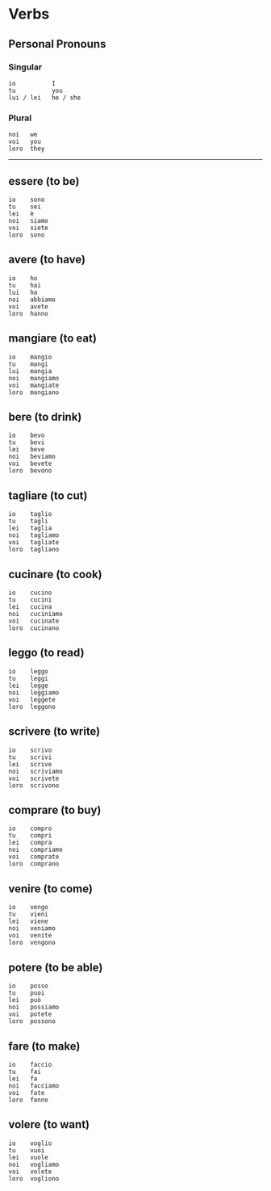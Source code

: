 # Verbs


## Personal Pronouns

### Singular

    io          I
    tu          you
    lui / lei   he / she

### Plural

    noi   we
    voi   you
    loro  they

---

## essere (to be)

    io    sono
    tu    sei
    lei   è
    noi   siamo
    voi   siete
    loro  sono


## avere (to have)

    io    ho
    tu    hai
    lui   ha
    noi   abbiamo
    voi   avete
    loro  hanno


## mangiare (to eat)

    io    mangio
    tu    mangi
    lui   mangia
    noi   mangiamo
    voi   mangiate
    loro  mangiano


## bere (to drink)

    io    bevo
    tu    bevi
    lei   beve
    noi   beviamo
    voi   bevete
    loro  bevono


## tagliare (to cut)

    io    taglio
    tu    tagli
    lei   taglia
    noi   tagliamo
    voi   tagliate
    loro  tagliano


## cucinare (to cook)

    io    cucino
    tu    cucini
    lei   cucina
    noi   cuciniamo
    voi   cucinate
    loro  cucinano


## leggo (to read)

    io    leggo
    tu    leggi
    lei   legge
    noi   leggiamo
    voi   leggete
    loro  leggono


## scrivere (to write)

    io    scrivo
    tu    scrivi
    lei   scrive
    noi   scriviamo
    voi   scrivete
    loro  scrivono


## comprare (to buy)

    io    compro
    tu    compri
    lei   compra
    noi   compriamo
    voi   comprate
    loro  comprano


## venire (to come)

    io    vengo
    tu    vieni
    lei   viene
    noi   veniamo
    voi   venite
    loro  vengono


## potere (to be able)

    io    posso
    tu    puoi
    lei   può
    noi   possiamo
    voi   potete
    loro  possono


## fare (to make)

    io    faccio
    tu    fai
    lei   fa
    noi   facciamo
    voi   fate
    loro  fanno


## volere (to want)

    io    voglio
    tu    vuoi
    lei   vuole
    noi   vogliamo
    voi   volete
    loro  vogliono

